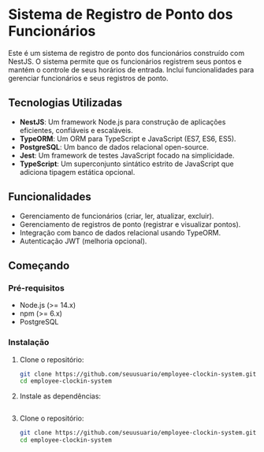 # Sistema de Registro de Ponto dos Funcionários

Este é um sistema de registro de ponto dos funcionários construído com NestJS. O sistema permite que os funcionários registrem seus pontos e mantém o controle de seus horários de entrada. Inclui funcionalidades para gerenciar funcionários e seus registros de ponto.

## Tecnologias Utilizadas

- **NestJS**: Um framework Node.js  para construção de aplicações eficientes, confiáveis e escaláveis.
- **TypeORM**: Um ORM para TypeScript e JavaScript (ES7, ES6, ES5).
- **PostgreSQL**: Um banco de dados relacional open-source.
- **Jest**: Um framework de testes JavaScript focado na simplicidade.
- **TypeScript**: Um superconjunto sintático estrito de JavaScript que adiciona tipagem estática opcional.

## Funcionalidades

- Gerenciamento de funcionários (criar, ler, atualizar, excluir).
- Gerenciamento de registros de ponto (registrar e visualizar pontos).
- Integração com banco de dados relacional usando TypeORM.
- Autenticação JWT (melhoria opcional).

## Começando

### Pré-requisitos

- Node.js (>= 14.x)
- npm (>= 6.x)
- PostgreSQL

### Instalação

1. Clone o repositório:
   ```sh
   git clone https://github.com/seuusuario/employee-clockin-system.git
   cd employee-clockin-system

2. Instale as dependências:
   ```npm install

1. Clone o repositório:
   ```sh
   git clone https://github.com/seuusuario/employee-clockin-system.git
   cd employee-clockin-system
